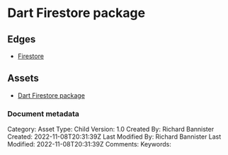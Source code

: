 # Dart Firestore package

## Edges
- [Firestore](../solutions/solution_firestore.md)

## Assets
- [Dart Firestore package](https://pub.dev/packages/cloud_firestore)


### Document metadata
Category: Asset
Type: Child
Version: 1.0
Created By: Richard Bannister
Created: 2022-11-08T20:31:39Z
Last Modified By: Richard Bannister
Last Modified: 2022-11-08T20:31:39Z
Comments: 
Keywords: 